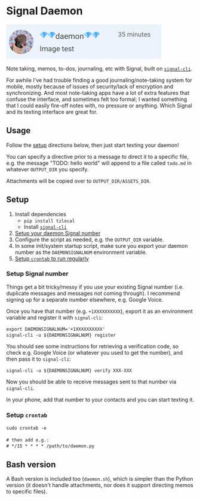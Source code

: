 # Signal Daemon

![](shot.png)

Note taking, memos, to-dos, journaling, etc with Signal, built on [`signal-cli`](https://github.com/AsamK/signal-cli).

For awhile I've had trouble finding a good journaling/note-taking system for mobile, mostly because of issues of security/lack of encryption and synchronizing. And most note-taking apps have a lot of extra features that confuse the interface, and sometimes felt too formal; I wanted something that I could easily fire-off notes with, no pressure or anything. Which Signal and its texting interface are great for.

## Usage

Follow the [setup](#setup) directions below, then just start texting your daemon!

You can specify a directive prior to a message to direct it to a specific file, e.g. the message "TODO: hello world" will append to a file called `todo.md` in whatever `OUTPUT_DIR` you specify.

Attachments will be copied over to `OUTPUT_DIR/ASSETS_DIR`.

## Setup

1. Install dependencies
    - `pip install tzlocal`
    - Install [`signal-cli`](https://github.com/AsamK/signal-cli#installation)
2. [Setup your daemon Signal number](#setup-signal-number)
3. Configure the script as needed, e.g. the `OUTPUT_DIR` variable.
4. In some init/system startup script, make sure you export your daemon number as the `DAEMONSIGNALNUM` environment variable.
5. [Setup `crontab` to run regularly](#setup-crontab)

### Setup Signal number

Things get a bit tricky/messy if you use your existing Signal number (i.e. duplicate messages and messages not coming through). I recommend signing up for a separate number elsewhere, e.g. Google Voice.

Once you have that number (e.g. `+1XXXXXXXXXX`), export it as an environment variable and register it with `signal-cli`:

```
export DAEMONSIGNALNUM='+1XXXXXXXXXX'
signal-cli -u ${DAEMONSIGNALNUM} register
```

You should see some instructions for retrieving a verification code, so check e.g. Google Voice (or whatever you used to get the number), and then pass it to `signal-cli`:

```
signal-cli -u ${DAEMONSIGNALNUM} verify XXX-XXX
```

Now you should be able to receive messages sent to that number via `signal-cli`.

In your phone, add that number to your contacts and you can start texting it.

### Setup `crontab`

```
sudo crontab -e

# then add e.g.:
# */15 * * * * /path/to/daemon.py
```

## Bash version

A Bash version is included too (`daemon.sh`), which is simpler than the Python version (it doesn't handle attachments, nor does it support directing memos to specific files).
